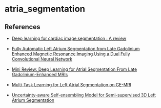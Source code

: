 # atria_segmentation


## References<br>
* [Deep learning for cardiac image segmentation : A review](https://arxiv.org/pdf/1911.03723.pdf)<br><br>
* [Fully Automatic Left Atrium Segmentation from Late Gadolinium Enhanced Magnetic Resonance Imaging Using a Dual Fully Convolutional Neural Network](https://www.researchgate.net/publication/327238620_Fully_Automatic_Left_Atrium_Segmentation_From_Late_Gadolinium_Enhanced_Magnetic_Resonance_Imaging_Using_a_Dual_Fully_Convolutional_Neural_Network)<br><br>
* [Mini Review: Deep Learning for Atrial Segmentation From Late Gadolinium-Enhanced MRIs](https://www.frontiersin.org/articles/10.3389/fcvm.2020.00086/full)<br><br>
* [Multi-Task Learning for  Left Atrial Segmentation on GE-MRI](https://arxiv.org/pdf/1810.13205.pdf)<br><br>
* [Uncertainty-aware Self-ensembling Model for Semi-supervised 3D Left Atrium Segmentation](https://arxiv.org/pdf/1907.07034v1.pdf)<br><br>
